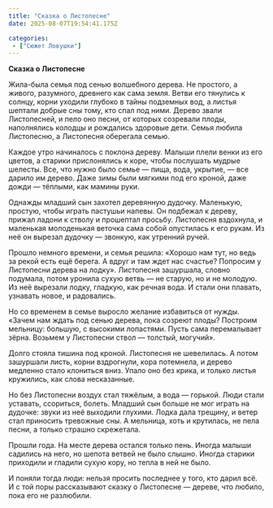 ```yaml
---
title: "Сказка о Листопесне"
date: 2025-08-07T19:54:41.175Z

categories:
 - ["Сюжет Ловушки"]
---
```


**Сказка о Листопесне**

Жила-была семья под сенью волшебного дерева. Не простого, а живого,
разумного, древнего как сама земля. Ветви его тянулись к солнцу, корни
уходили глубоко в тайны подземных вод, а листья шептали добрые сны тому,
кто спал под ними. Дерево звали Листопесней, и пело оно песни, от
которых созревали плоды, наполнялись колодцы и рождались здоровые дети.
Семья любила Листопесню, а Листопесня оберегала семью.

Каждое утро начиналось с поклона дереву. Малыши плели венки из его
цветов, а старики прислонялись к коре, чтобы послушать мудрые шелесты.
Все, что нужно было семье — пища, вода, укрытие, — все дарило им дерево.
Даже зимы были мягкими под его кроной, даже дожди — тёплыми, как мамины
руки.

Однажды младший сын захотел деревянную дудочку. Маленькую, простую,
чтобы играть пастушьи напевы. Он подбежал к дереву, прижал ладони к
стволу и прошептал просьбу. Листопесня вздохнула, и маленькая
молоденькая веточка сама собой опустилась к его рукам. Из неё он вырезал
дудочку — звонкую, как утренний ручей.

Прошло немного времени, и семья решила: «Хорошо нам тут, но ведь за
рекой есть ещё берега. А вдруг и там ждет нас счастье? Попросим у
Листопесни дерева на лодку». Листопесня зашуршала, словно подумала,
потом уронила сухую ветвь — не старую, но и не молодую. Из неё вырезали
лодку, гладкую, как речная вода. И стали они плавать, узнавать новое, и
радовались.

Но со временем в семье выросло желание избавиться от нужды. «Зачем нам
ждать под сенью дерева, пока созреют плоды? Построим мельницу: большую,
с высокими лопастями. Пусть сама перемалывает зёрна. Возьмем у
Листопесни ствол — толстый, могучий».

Долго стояла тишина под кроной. Листопесня не шевелилась. А потом
зашуршали листь, корни вздрогнули, кора потемнела, и дерево медленно
стало клониться вниз. Упало оно без крика, и только листья кружились,
как слова несказанные.

Но без Листопесни воздух стал тяжёлым, а вода — горькой. Люди стали
уставать, ссориться, болеть. Младший сын больше не мог играть на
дудочке: звуки из неё выходили глухими. Лодка дала трещину, и ветер стал
приносить тревожные сны. А мельница, хоть и крутилась, не пела песни, а
только страшно скрежетала.

Прошли года. На месте дерева остался только пень. Иногда малыши садились
на него, но шепота ветвей не было слышно. Иногда старики приходили и
гладили сухую кору, но тепла в ней не было.

И поняли тогда люди: нельзя просить последнее у того, кто дарил всё. И с
той поры рассказывают сказку о Листопесне — дереве, что любило, пока его
не разлюбили.
